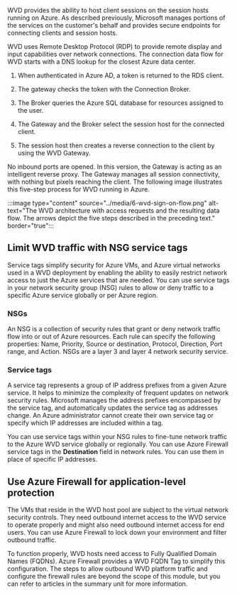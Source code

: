 WVD provides the ability to host client sessions on the session hosts running on Azure. As described previously, Microsoft manages portions of the services on the customer's behalf and provides secure endpoints for connecting clients and session hosts.

WVD uses Remote Desktop Protocol (RDP) to provide remote display and input capabilities over network connections. The connection data flow for WVD starts with a DNS lookup for the closest Azure data center.

1. When authenticated in Azure AD, a token is returned to the RDS client.

1. The gateway checks the token with the Connection Broker.

1. The Broker queries the Azure SQL database for resources assigned to the user.

1. The Gateway and the Broker select the session host for the connected client.

1. The session host then creates a reverse connection to the client by using the WVD Gateway.

No inbound ports are opened. In this version, the Gateway is acting as an intelligent reverse proxy. The Gateway manages all session connectivity, with nothing but pixels reaching the client. The following image illustrates this five-step process for WVD running in Azure.

:::image type="content" source="../media/6-wvd-sign-on-flow.png" alt-text="The WVD architecture with access requests and the resulting data flow. The arrows depict the five steps described in the preceding text." border="true":::

## Limit WVD traffic with NSG service tags

Service tags simplify security for Azure VMs, and Azure virtual networks used in a WVD deployment by enabling the ability to easily restrict network access to just the Azure services that are needed. You can use service tags in your network security group (NSG) rules to allow or deny traffic to a specific Azure service globally or per Azure region.

### NSGs

An NSG is a collection of security rules that grant or deny network traffic flow into or out of Azure resources. Each rule can specify the following properties: Name, Priority, Source or destination, Protocol, Direction, Port range, and Action. NSGs are a layer 3 and layer 4 network security service.

### Service tags

A service tag represents a group of IP address prefixes from a given Azure service. It helps to minimize the complexity of frequent updates on network security rules. Microsoft manages the address prefixes encompassed by the service tag, and automatically updates the service tag as addresses change. An Azure administrator cannot create their own service tag or specify which IP addresses are included within a tag.

You can use service tags within your NSG rules to fine-tune network traffic to the Azure WVD service globally or regionally. You can use Azure Firewall service tags in the **Destination** field in network rules. You can use them in place of specific IP addresses.

## Use Azure Firewall for application-level protection

The VMs that reside in the WVD host pool are subject to the virtual network security controls. They need outbound internet access to the WVD service to operate properly and might also need outbound internet access for end users. You can use Azure Firewall to lock down your environment and filter outbound traffic.

To function properly, WVD hosts need access to Fully Qualified Domain Names (FQDNs). Azure Firewall provides a WVD FQDN Tag to simplify this configuration. The steps to allow outbound WVD platform traffic and configure the firewall rules are beyond the scope of this module, but you can refer to articles in the summary unit for more information.
